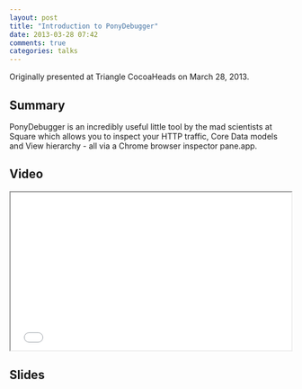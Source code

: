 ```yaml
---
layout: post
title: "Introduction to PonyDebugger"
date: 2013-03-28 07:42
comments: true
categories: talks
---
```


Originally presented at Triangle CocoaHeads on March 28, 2013.

Summary
-------

PonyDebugger is an incredibly useful little tool by the mad scientists at Square which allows you to inspect your HTTP traffic, Core Data models and View hierarchy - all via a Chrome browser inspector pane.app.

Video
-----
<iframe src="//player.vimeo.com/video/63542366" width="500" height="281" webkitallowfullscreen mozallowfullscreen allowfullscreen></iframe>

Slides
------

<script async class="speakerdeck-embed" data-id="cda615e062e701318d33427abcafbb83" data-ratio="1.2994923857868" src="//speakerdeck.com/assets/embed.js"></script>